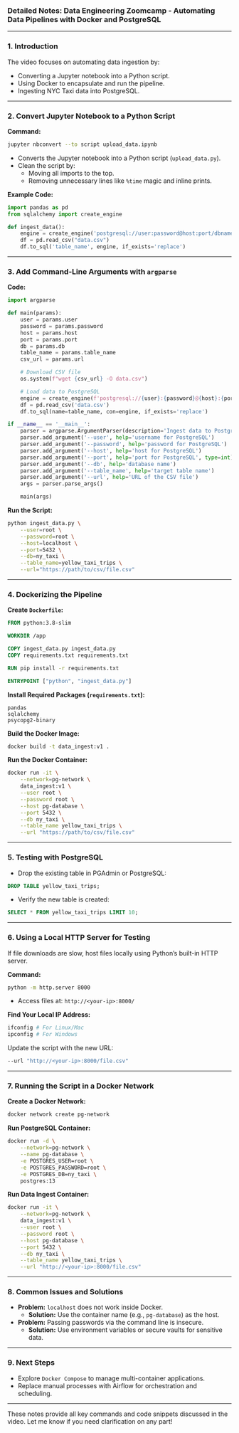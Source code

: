 ### Detailed Notes: Data Engineering Zoomcamp - Automating Data Pipelines with Docker and PostgreSQL

---

### **1. Introduction**
The video focuses on automating data ingestion by:
- Converting a Jupyter notebook into a Python script.
- Using Docker to encapsulate and run the pipeline.
- Ingesting NYC Taxi data into PostgreSQL.

---

### **2. Convert Jupyter Notebook to a Python Script**

**Command:**
```bash
jupyter nbconvert --to script upload_data.ipynb
```

- Converts the Jupyter notebook into a Python script (`upload_data.py`).
- Clean the script by:
  - Moving all imports to the top.
  - Removing unnecessary lines like `%time` magic and inline prints.

**Example Code:**
```python
import pandas as pd
from sqlalchemy import create_engine

def ingest_data():
    engine = create_engine('postgresql://user:password@host:port/dbname')
    df = pd.read_csv("data.csv")
    df.to_sql('table_name', engine, if_exists='replace')
```

---

### **3. Add Command-Line Arguments with `argparse`**

**Code:**
```python
import argparse

def main(params):
    user = params.user
    password = params.password
    host = params.host
    port = params.port
    db = params.db
    table_name = params.table_name
    csv_url = params.url

    # Download CSV file
    os.system(f"wget {csv_url} -O data.csv")

    # Load data to PostgreSQL
    engine = create_engine(f'postgresql://{user}:{password}@{host}:{port}/{db}')
    df = pd.read_csv('data.csv')
    df.to_sql(name=table_name, con=engine, if_exists='replace')

if __name__ == '__main__':
    parser = argparse.ArgumentParser(description='Ingest data to PostgreSQL')
    parser.add_argument('--user', help='username for PostgreSQL')
    parser.add_argument('--password', help='password for PostgreSQL')
    parser.add_argument('--host', help='host for PostgreSQL')
    parser.add_argument('--port', help='port for PostgreSQL', type=int)
    parser.add_argument('--db', help='database name')
    parser.add_argument('--table_name', help='target table name')
    parser.add_argument('--url', help='URL of the CSV file')
    args = parser.parse_args()

    main(args)
```

**Run the Script:**
```bash
python ingest_data.py \
    --user=root \
    --password=root \
    --host=localhost \
    --port=5432 \
    --db=ny_taxi \
    --table_name=yellow_taxi_trips \
    --url="https://path/to/csv/file.csv"
```

---

### **4. Dockerizing the Pipeline**

**Create `Dockerfile`:**
```dockerfile
FROM python:3.8-slim

WORKDIR /app

COPY ingest_data.py ingest_data.py
COPY requirements.txt requirements.txt

RUN pip install -r requirements.txt

ENTRYPOINT ["python", "ingest_data.py"]
```

**Install Required Packages (`requirements.txt`):**
```text
pandas
sqlalchemy
psycopg2-binary
```

**Build the Docker Image:**
```bash
docker build -t data_ingest:v1 .
```

**Run the Docker Container:**
```bash
docker run -it \
    --network=pg-network \
    data_ingest:v1 \
    --user root \
    --password root \
    --host pg-database \
    --port 5432 \
    --db ny_taxi \
    --table_name yellow_taxi_trips \
    --url "https://path/to/csv/file.csv"
```

---

### **5. Testing with PostgreSQL**

- Drop the existing table in PGAdmin or PostgreSQL:
```sql
DROP TABLE yellow_taxi_trips;
```

- Verify the new table is created:
```sql
SELECT * FROM yellow_taxi_trips LIMIT 10;
```

---

### **6. Using a Local HTTP Server for Testing**

If file downloads are slow, host files locally using Python’s built-in HTTP server.

**Command:**
```bash
python -m http.server 8000
```

- Access files at: `http://<your-ip>:8000/`

**Find Your Local IP Address:**
```bash
ifconfig # For Linux/Mac
ipconfig # For Windows
```

Update the script with the new URL:
```bash
--url "http://<your-ip>:8000/file.csv"
```

---

### **7. Running the Script in a Docker Network**

**Create a Docker Network:**
```bash
docker network create pg-network
```

**Run PostgreSQL Container:**
```bash
docker run -d \
    --network=pg-network \
    --name pg-database \
    -e POSTGRES_USER=root \
    -e POSTGRES_PASSWORD=root \
    -e POSTGRES_DB=ny_taxi \
    postgres:13
```

**Run Data Ingest Container:**
```bash
docker run -it \
    --network=pg-network \
    data_ingest:v1 \
    --user root \
    --password root \
    --host pg-database \
    --port 5432 \
    --db ny_taxi \
    --table_name yellow_taxi_trips \
    --url "http://<your-ip>:8000/file.csv"
```

---

### **8. Common Issues and Solutions**
- **Problem:** `localhost` does not work inside Docker.
  - **Solution:** Use the container name (e.g., `pg-database`) as the host.
- **Problem:** Passing passwords via the command line is insecure.
  - **Solution:** Use environment variables or secure vaults for sensitive data.

---

### **9. Next Steps**
- Explore `Docker Compose` to manage multi-container applications.
- Replace manual processes with Airflow for orchestration and scheduling.

---

These notes provide all key commands and code snippets discussed in the video. Let me know if you need clarification on any part!